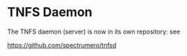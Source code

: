 # TNFS Daemon

The TNFS daemon (server) is now in its own repository: see

https://github.com/spectrumero/tnfsd

